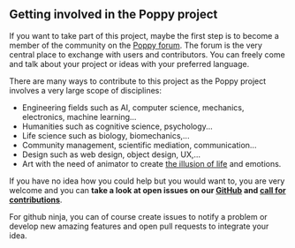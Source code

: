 ## Getting involved in the Poppy project

If you want to take part of this project, maybe the first step is to become a member of the community on the [Poppy forum](https://forum.poppy-project.org). The forum is the very central place to exchange with users and contributors. You can freely come and talk about your project or ideas with your preferred language.

There are many ways to contribute to this project as the Poppy project involves a very large scope of disciplines:

- Engineering fields such as AI, computer science, mechanics, electronics, machine learning...
- Humanities such as cognitive science, psychology...
- Life science such as biology, biomechanics,...
- Community management, scientific mediation, communication...
- Design such as web design, object design, UX,...
- Art with the need of animator to create [the illusion of life](http://en.wikipedia.org/wiki/Disney_Animation:_The_Illusion_of_Life) and emotions.

If you have no idea how you could help but you would want to, you are very welcome and you can **take a look at open issues on our [GitHub](https://github.com/poppy-project/) and [call for contributions](https://forum.poppy-project.org/tags/call-for-contributions)**.

For github ninja, you can of course create issues to notify a problem or develop new amazing features and open pull requests to integrate your idea.